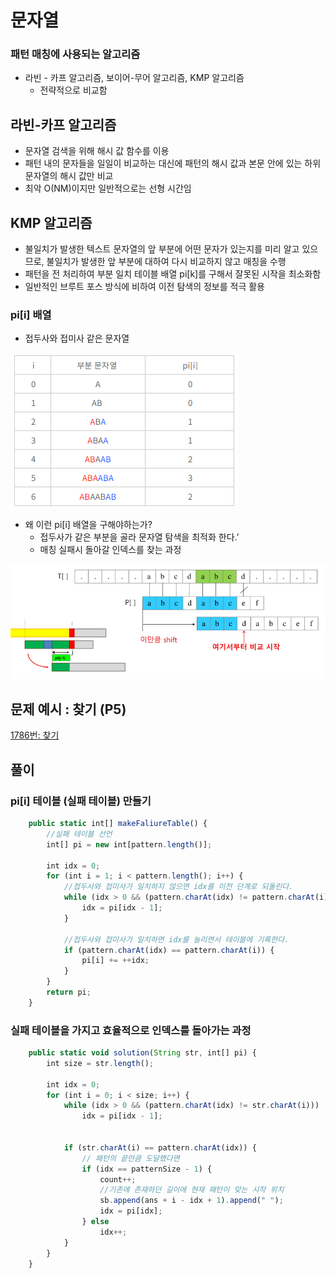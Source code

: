 # 문자열

### 패턴 매칭에 사용되는 알고리즘

- 라빈 - 카프 알고리즘, 보이어-무어 알고리즘, KMP 알고리즘
  - 전략적으로 비교함

## 라빈-카프 알고리즘

- 문자열 검색을 위해 해시 값 함수를 이용
- 패턴 내의 문자들을 일일이 비교하는 대신에 패턴의 해시 값과 본문 안에 있는 하위 문자열의 해시 값만 비교
- 최악 O(NM)이지만 일반적으로는 선형 시간임

## KMP 알고리즘

- 불일치가 발생한 텍스트 문자열의 앞 부분에 어떤 문자가 있는지를 미리 알고 있으므로, 불일치가 발생한 앞 부분에 대하여 다시 비교하지 않고 매칭을 수행
- 패턴을 전 처리하여 부분 일치 테이블 배열 pi[k]를 구해서 잘못된 시작을 최소화함
- 일반적인 브루트 포스 방식에 비하여 이전 탐색의 정보를 적극 활용

### pi[i] 배열

- 접두사와 접미사 같은 문자열

![Untitled](kmpimg/Untitled.png)

- 왜 이런 pi[i] 배열을 구해야하는가?
  - 접두사가 같은 부분을 골라 문자열 탐색을 최적화 한다.’
  - 매칭 실패시 돌아갈 인덱스를 찾는 과정

![Untitled](kmpimg/Untitled%201.png)

## 문제 예시 : 찾기 (P5)

[1786번: 찾기](https://www.acmicpc.net/problem/1786)

## 풀이

### pi[i] 테이블 (실패 테이블) 만들기

```jsx
	public static int[] makeFaliureTable() {
		//실패 테이블 선언
		int[] pi = new int[pattern.length()];

		int idx = 0;
		for (int i = 1; i < pattern.length(); i++) {
			//접두사와 접미사가 일치하지 않으면 idx를 이전 단계로 되돌린다.
			while (idx > 0 && (pattern.charAt(idx) != pattern.charAt(i))) {
				idx = pi[idx - 1];
			}

			//접두사와 접미사가 일치하면 idx를 늘리면서 테이블에 기록한다.
			if (pattern.charAt(idx) == pattern.charAt(i)) {
				pi[i] += ++idx;
			}
		}
		return pi;
	}
```

### 실패 테이블을 가지고 효율적으로 인덱스를 돌아가는 과정

```jsx
	public static void solution(String str, int[] pi) {
		int size = str.length();

		int idx = 0;
		for (int i = 0; i < size; i++) {
			while (idx > 0 && (pattern.charAt(idx) != str.charAt(i)))
				idx = pi[idx - 1];


			if (str.charAt(i) == pattern.charAt(idx)) {
				// 패턴의 끝만큼 도달했다면
				if (idx == patternSize - 1) {
					count++;
					//기존에 존재하던 길이에 현재 패턴이 맞는 시작 위치
					sb.append(ans + i - idx + 1).append(" ");
					idx = pi[idx];
				} else
					idx++;
			}
		}
	}
```
